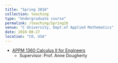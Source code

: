 ```yaml
---
title: "Spring 2016"
collection: teaching
type: "Undergraduate course"
permalink: /teaching/Spring16
venue: "C University, Dept.of Applied Mathematics"
date: 2016-08-27
location: "CO, USA"
---
```



* [APPM 1360 Calculus II for Engineers](http://1ijingwei.github.io/teaching/teaching_materials/Spring16_Calc2)
  * Supervisor: Prof. Anne Dougherty
